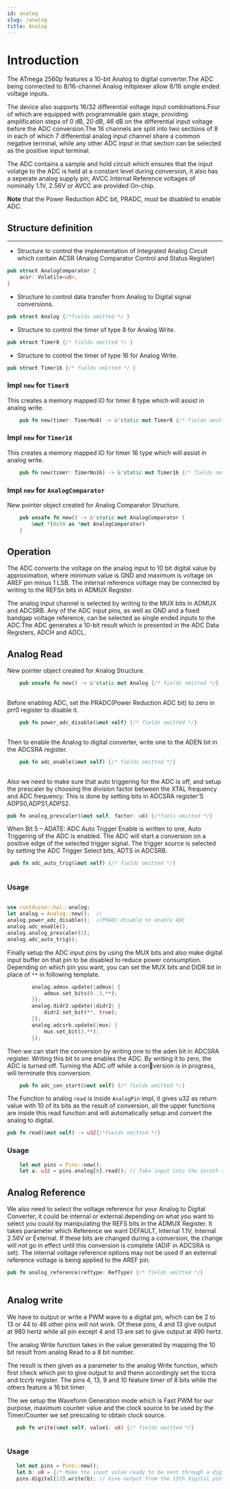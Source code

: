 ```yaml
---
id: analog
slug: /analog
title: Analog
---
```


# Introduction 

The ATmega 2560p features a 10-bit Analog to digital converter.The ADC being 
connected to 8/16-channel Analog mltiplexer allow 8/16 single ended voltage inputs.

The device also supports 16/32 differential voltage input combinations.Four of which
are equipped with programmable gain stage, providing amplification steps of 0 dB, 20 
dB, 46 dB on the differential input voltage before the ADC conversion.The 16 channels 
are split into two sections of 8 in each of which 7 differential analog input channel 
share a common negative terminal, while any other ADC input in that section can be 
selected as the positive input terminal.

The ADC contains a sample and hold circuit which ensures that the input volatge to
the ADC is held at a constant level during conversion, it also has a seperate analog 
supply pin, AVCC.Internal Reference voltages of nominally 1.1V, 2.56V or AVCC are 
provided On-chip.

**Note** that the Power Reduction ADC bit, PRADC, must be disabled to enable ADC.


## Structure definition
---
* Structure to control the implementation of Integrated Analog Circuit which contain ACSR (Analog Comparator Control and Status Register)

```rust
pub struct AnalogComparator {
    acsr: Volatile<u8>,
}
```
* Structure to control data transfer from Analog to Digital signal conversions.
```rust
pub struct Analog {/*fields omitted */ }
```
* Structure to control the timer of type 8 for Analog Write.
```rust
pub struct Timer8 {/* fields omitted */ }
```  

* Structure to control the timer of type 16 for Analog Write.
```rust
pub struct Timer16 {/* fields omitted */ }
```   

### Impl `new` for `Timer8`
This creates a memory mapped IO for timer 8 type which will assist in analog write.
```rust
    pub fn new(timer: TimerNo8) -> &'static mut Timer8 {/* fields omitted */ } 
```

### Impl `new` for `Timer16`

This creates a memory mapped IO for timer 16 type which will assist in analog write.

```rust
    pub fn new(timer: TimerNo16) -> &'static mut Timer16 {/* fields omitted */}
```
### Impl `new` for `AnalogComparator`  

New pointer object created for Analog Comparator Structure.
```rust
    pub unsafe fn new() -> &'static mut AnalogComparator {
        &mut *(0x50 as *mut AnalogComparator)
    }
```

## Operation

The ADC converts the voltage on the analog input to 10 bit digital value by 
approximation, where minimum value is GND and maximum is voltage on AREF pin minus 1
LSB. The internal reference voltage may be connected by writing to the REFSn bits in
ADMUX Register. 

The analog input channel is selected by writing to the MUX bits in ADMUX and ADCSRB. 
Any of the ADC input pins, as well as GND and a fixed bandgap voltage reference, can
be selected as single ended inputs to the ADC.The ADC generates a 10-bit result which
is presented in the ADC Data Registers, ADCH and ADCL.

## Analog Read

New pointer object created for Analog Structure.
```rust
    pub unsafe fn new() -> &'static mut Analog {/* fields omitted */}
       
```
Before enabling ADC, set the PRADC(Power Reduction ADC bit) to zero in prr0 register 
to disable it.

```rust
    pub fn power_adc_disable(&mut self) {/* fields omitted */}
        
```

Then to enable the Analog to digital converter, write one to the ADEN bit in the 
ADCSRA register.

```rust
    pub fn adc_enable(&mut self) {/* fields omitted */}
        
```
Also we need to make sure that auto triggering for the ADC is off, and setup the 
prescaler by choosing the division factor between the XTAL frequency and ADC
frequency. This is done by setting bits in ADCSRA register'S ADPS0,ADPS1,ADPS2.

```rust
pub fn analog_prescaler(&mut self, factor: u8) {/*fiels omitted */}
```

When Bit 5 – ADATE: ADC Auto Trigger Enable is written to one, Auto Triggering of the ADC is enabled.
The ADC will start a conversion on a positive edge of the selected trigger signal. The trigger source
is selected by setting the ADC Trigger Select bits, ADTS in ADCSRB.

```rust
 pub fn adc_auto_trig(&mut self) {/* fields omitted */}
        
```

### Usage

```rust

use rustduino::hal::analog;
let analog = Analog::new();  //
analog.power_adc_disable();  //PRADC disable to enable ADC
analog.adc_enable();
analog.analog_prescaler(2);
analog.adc_auto_trig();
```

Finally setup the ADC input pins by using the MUX bits and also make digital input 
buffer on that pin to be disabled to reduce power consumption. Depending on which
pin you want, you can set the MUX bits and DIDR bit in place of `**` in following template.

```rust                   
        analog.admux.update(|admux| {
            admux.set_bits(0..3,**);
        });
        analog.didr2.update(|didr2| {
            didr2.set_bit(**, true);
        });
        analog.adcsrb.update(|mux| {
            mux.set_bit(3,**);
        });
```
Then we can start the conversion by writing one to the aden bit in ADCSRA register.
Writing this bit to one enables the ADC. By writing it to zero, the ADC is turned off. 
Turning the ADC off while a conversion is in progress, will terminate this conversion.

```rust
    pub fn adc_con_start(&mut self) {/* fields omitted */}
```


The Function to analog `read` is inside `AnalogPin` impl, it gives u32 as return value with 10 
of its bits as the result of conversion, all the upper functions are inside this read 
function and will automatically setup and convert the analog to digital.
```rust
pub fn read(&mut self) -> u32{/*fields omitted */}

```

### Usage
```rust
    let mut pins = Pins::new();
    let a: u32 = pins.analog[0].read(); // Take input into the zeroth analog pin.
```
## Analog Reference

We also need to select the voltage reference for your Analog to Digital Converter, it 
could be internal or external.depending on what you want to select you could by 
manipulating the REFS bits in the ADMUX Register. It takes parameter which Reference
we want DEFAULT, Internal 1.1V, Internal 2.56V or External. If these bits are changed during a
conversion, the change will not go in effect until this conversion is complete (ADIF in ADCSRA is set). The internal
voltage reference options may not be used if an external reference voltage is being applied to the AREF pin.

```rust
pub fn analog_reference(reftype: RefType) {/* fields omitted */}
    
```

## Analog write

We have to output or write a PWM wave to a digital pin, which can be 2 to 13 or 44 
to 46 other pins will not work. Of these pins, 4 and 13 give output at 980 hertz 
while all pin except 4 and 13 are set to give output at 490 hertz.

The analog Write function takes in the value generated by mapping the 10 bit result
from analog Read to a 8 bit number.

The result is then given as a parameter to the analog Write function, which first 
check which pin to give output to and thenn accordingly set the tccra and tccrb 
register. The pins 4, 13, 9 and 10 feature timer of 8 bits while the others 
feature a 16 bit timer.

The we setup the Waveform Generation mode which is Fast PWM for our purpose, 
maximum counter value and the clock source to be used by the Timer/Counter we
set prescaling to obtain clock source.

```rust
   pub fn write(&mut self, value1: u8) {/* fields omitted */}
        
```

### Usage
```rust
   let mut pins = Pins::new();
   let b: u8 = {/* Make the input value ready to be sent through a digital pin.*/};
   pins.digital[13].write(b); // Give output from the 13th digital pin.
```